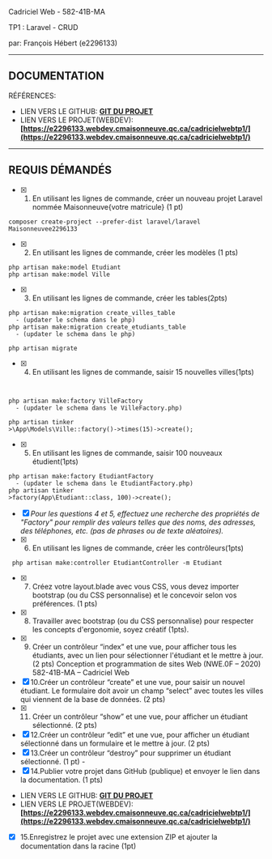 Cadriciel Web  - 582-41B-MA  

TP1 : Laravel  - CRUD

par:  François Hébert (e2296133) 


---
## DOCUMENTATION

RÉFÉRENCES:

- LIEN VERS LE GITHUB: **[GIT DU PROJET](https://github.com/fhmaisonneuve/s4CadricielWeb_TP1_Laravel)**
- LIEN VERS LE PROJET(WEBDEV): **[https://e2296133.webdev.cmaisonneuve.qc.ca/cadricielwebtp1/](https://e2296133.webdev.cmaisonneuve.qc.ca/cadricielwebtp1/)** 


 ---  

## REQUIS DÉMANDÉS


- [x]  1. En utilisant les lignes de commande, créer un nouveau projet Laravel nommée Maisonneuve{votre matricule} (1 pt)
```
composer create-project --prefer-dist laravel/laravel Maisonneuvee2296133
```
- [x] 2. En utilisant les lignes de commande, créer les modèles (1 pts)
```
php artisan make:model Etudiant
php artisan make:model Ville
```

- [x] 3. En utilisant les lignes de commande, créer les tables(2pts)
```
php artisan make:migration create_villes_table
  - (updater le schema dans le php)
php artisan make:migration create_etudiants_table
  - (updater le schema dans le php)

php artisan migrate
```


- [x] 4. En utilisant les lignes de commande, saisir 15 nouvelles villes(1pts)
```


php artisan make:factory VilleFactory
  - (updater le schema dans le VilleFactory.php)

php artisan tinker
>\App\Models\Ville::factory()->times(15)->create();

```
- [x] 5. En utilisant les lignes de commande, saisir 100 nouveaux étudient(1pts)
```
php artisan make:factory EtudiantFactory
  - (updater le schema dans le EtudiantFactory.php)
php artisan tinker
>factory(App\Etudiant::class, 100)->create();
```
- [x] *Pour les questions 4 et 5, effectuez une recherche des propriétés de "Factory" pour remplir des valeurs telles que des noms, des adresses, des téléphones, etc. (pas de phrases ou de texte aléatoires).*
- [x] 6. En utilisant les lignes de commande, créer les contrôleurs(1pts)
```
 php artisan make:controller EtudiantController -m Etudiant 

```

- [x] 7. Créez votre layout.blade avec vous CSS, vous devez importer bootstrap (ou
du CSS personnalise) et le concevoir selon vos préférences. (1 pts)
- [x] 8. Travailler avec bootstrap (ou du CSS personnalise) pour respecter les
concepts d'ergonomie, soyez créatif (1pts).
- [x] 9. Créer un contrôleur “index” et une vue, pour afficher tous les étudiants, avec
un lien pour sélectionner l'étudiant et le mettre à jour. (2 pts)
Conception et programmation de sites Web (NWE.0F – 2020) 582-41B-MA – Cadriciel Web
- [x] 10.Créer un contrôleur “create” et une vue, pour saisir un nouvel étudiant. Le formulaire doit avoir un champ “select” avec toutes les villes qui viennent de la base de données. (2 pts)
- [x] 11.  Créer un contrôleur “show” et une vue, pour afficher un étudiant sélectionné. (2 pts)
- [x] 12.Créer un contrôleur “edit” et une vue, pour afficher un étudiant sélectionné dans un formulaire et le mettre à jour. (2 pts)
- [x] 13.Créer un contrôleur “destroy” pour supprimer un étudiant sélectionné. (1 pt) - 
- [x] 14.Publier votre projet dans GitHub (publique) et envoyer le lien dans la
documentation. (1 pts)

- LIEN VERS LE GITHUB: **[GIT DU PROJET](https://github.com/fhmaisonneuve/s4CadricielWeb_TP1_Laravel)**
- LIEN VERS LE PROJET(WEBDEV): **[https://e2296133.webdev.cmaisonneuve.qc.ca/cadricielwebtp1/](https://e2296133.webdev.cmaisonneuve.qc.ca/cadricielwebtp1/)** 
   
- [x] 15.Enregistrez le projet avec une extension ZIP et ajouter la documentation dans
la racine (1pt)